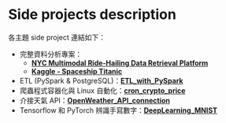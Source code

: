 # Side projects description
各主題 side project 連結如下：
- 完整資料分析專案：
  - **[NYC Multimodal Ride-Hailing Data Retrieval Platform](https://github.com/TicyYang/NYC_Multimodal_Ride-Hailing_Data_Retrieval_Platform/tree/main)**
  - **[Kaggle - Spaceship Titanic](https://github.com/TicyYang/kaggle_spaceship_titanic_analysis)**
- ETL (PySpark & PostgreSQL)：**[ETL_with_PySpark](https://github.com/TicyYang/ETL_with_PySpark)**
- 爬蟲程式容器化與 Linux 自動化：**[cron_crypto_price](https://github.com/TicyYang/cron_crypto_price)**
- 介接天氣 API：**[OpenWeather_API_connection](https://github.com/TicyYang/OpenWeather_API_connection)** 
- Tensorflow 和 PyTorch 辨識手寫數字：**[DeepLearning_MNIST](https://github.com/TicyYang/DeepLearning_MNIST)** 
